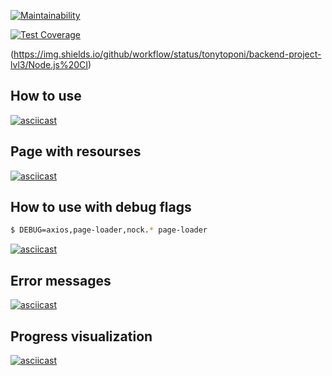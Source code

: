 [![Maintainability](https://api.codeclimate.com/v1/badges/56160bd0b6efafac6e1e/maintainability)](https://codeclimate.com/github/tonytoponi/backend-project-lvl3/maintainability)

[![Test Coverage](https://api.codeclimate.com/v1/badges/56160bd0b6efafac6e1e/test_coverage)](https://codeclimate.com/github/tonytoponi/backend-project-lvl3/test_coverage)

(https://img.shields.io/github/workflow/status/tonytoponi/backend-project-lvl3/Node.js%20CI)


## How to use

[![asciicast](https://asciinema.org/a/jpefrHFU7q0KwIuUSeB5hoq9K.svg)](https://asciinema.org/a/jpefrHFU7q0KwIuUSeB5hoq9K)

## Page with resourses

[![asciicast](https://asciinema.org/a/bfn8KEspzHnEDRBlw9tqZox0i.svg)](https://asciinema.org/a/bfn8KEspzHnEDRBlw9tqZox0i)

## How to use with debug flags

```bash
$ DEBUG=axios,page-loader,nock.* page-loader
```

[![asciicast](https://asciinema.org/a/YlV2QD830sH02V1ds0F3EeQB7.svg)](https://asciinema.org/a/YlV2QD830sH02V1ds0F3EeQB7)

## Error messages

[![asciicast](https://asciinema.org/a/iKVEmA4Yyen6kR3Go2UUFtlYw.svg)](https://asciinema.org/a/iKVEmA4Yyen6kR3Go2UUFtlYw)

## Progress visualization

[![asciicast](https://asciinema.org/a/pvQKc0NAH3CTLCZfBgnNSv3GL.svg)](https://asciinema.org/a/pvQKc0NAH3CTLCZfBgnNSv3GL)